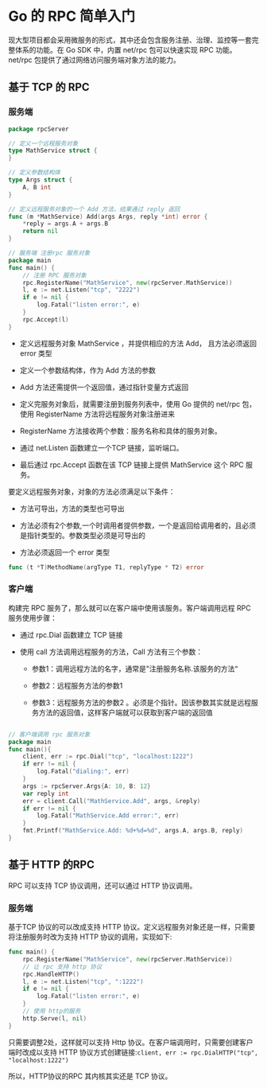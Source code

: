 # Go 的 RPC 简单入门

现大型项目都会采用微服务的形式，其中还会包含服务注册、治理、监控等一套完整体系的功能。在 Go SDK 中，内置 net/rpc 包可以快速实现 RPC 功能。net/rpc 包提供了通过网络访问服务端对象方法的能力。

## 基于 TCP 的 RPC

### 服务端

```go
package rpcServer

// 定义一个远程服务对象
type MathService struct {
}

// 定义参数结构体
type Args struct {
	A, B int
}

// 定义远程服务对象的一个 Add 方法，结果通过 reply 返回
func (m *MathService) Add(args Args, reply *int) error {
	*reply = args.A + args.B
	return nil
}

// 服务端 注册rpc 服务对象
package main
func main() {
    // 注册 RPC 服务对象
	rpc.RegisterName("MathService", new(rpcServer.MathService))
	l, e := net.Listen("tcp", "2222")
	if e != nil {
		log.Fatal("listen error:", e)
	}
	rpc.Accept(l)
}

```

- 定义远程服务对象 MathService ，并提供相应的方法 Add， 且方法必须返回 error 类型

- 定义一个参数结构体，作为 Add 方法的参数

- Add 方法还需提供一个返回值，通过指针变量方式返回

- 定义完服务对象后，就需要注册到服务列表中，使用 Go 提供的 net/rpc 包，使用 RegisterName 方法将远程服务对象注册进来

- RegisterName 方法接收两个参数：服务名称和具体的服务对象。

- 通过 net.Listen 函数建立一个TCP 链接，监听端口。

- 最后通过 rpc.Accept 函数在该 TCP 链接上提供 MathService 这个 RPC 服务。

要定义远程服务对象，对象的方法必须满足以下条件：

- 方法可导出，方法的类型也可导出

- 方法必须有2个参数,一个时调用者提供参数，一个是返回给调用者的，且必须是指针类型的。参数类型必须是可导出的

- 方法必须返回一个 error 类型

```go
func (t *T)MethodName(argType T1, replyType * T2) error
```

### 客户端

构建完 RPC 服务了，那么就可以在客户端中使用该服务。客户端调用远程 RPC 服务使用步骤：

- 通过 rpc.Dial 函数建立 TCP 链接

- 使用 call 方法调用远程服务的方法，Call 方法有三个参数：
  
  - 参数1：调用远程方法的名字，通常是"注册服务名称.该服务的方法“
  
  - 参数2：远程服务方法的参数1
  
  - 参数3：远程服务方法的参数2 。必须是个指针。因该参数其实就是远程服务方法的返回值，这样客户端就可以获取到客户端的返回值

```go

// 客户端调用 rpc 服务对象
package main
func main(){
    client, err := rpc.Dial("tcp", "localhost:1222")
	if err != nil {
		log.Fatal("dialing:", err)
	}
	args := rpcServer.Args{A: 10, B: 12}
	var reply int
	err = client.Call("MathService.Add", args, &reply)
	if err != nil {
		log.Fatal("MathService.Add error:", err)
	}
	fmt.Printf("MathService.Add: %d+%d=%d", args.A, args.B, reply)
}
```

## 基于 HTTP 的RPC

RPC 可以支持 TCP 协议调用，还可以通过 HTTP 协议调用。

### 服务端

基于TCP 协议的可以改成支持 HTTP 协议。定义远程服务对象还是一样，只需要将注册服务时改为支持 HTTP 协议的调用，实现如下:

```go
func main() {
	rpc.RegisterName("MathService", new(rpcServer.MathService))
	// 让 rpc 支持 http 协议
    rpc.HandleHTTP()
	l, e := net.Listen("tcp", ":1222")
	if e != nil {
		log.Fatal("listen error:", e)
	}
    // 使用 http的服务
	http.Serve(l, nil)
}
```

只需要调整2处，这样就可以支持 Http 协议。在客户端调用时，只需要创建客户端时改成以支持 HTTP 协议方式创建链接:`client, err := rpc.DialHTTP("tcp", "localhost:1222")`

所以，HTTP协议的RPC 其内核其实还是 TCP 协议。


